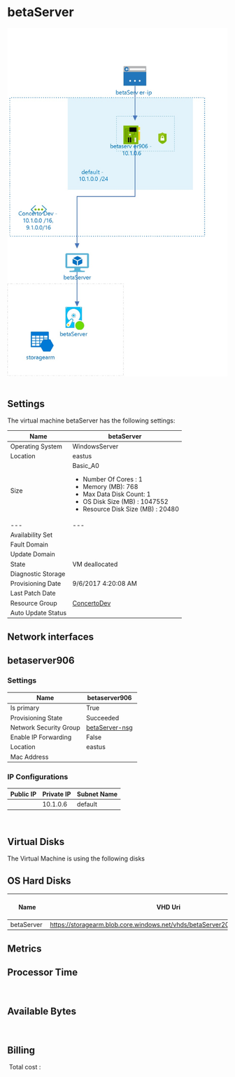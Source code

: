 # betaServer
![Cloudockit](../assets/939d9aff6e9243f0ab89382bb5ffafdc.jpg) 
## Settings
The virtual machine betaServer has the following settings:

| Name | betaServer  |
| --- | --- |
| Operating System | WindowsServer  |
| Location | eastus  |
| Size | Basic_A0 <passthrough><ul><li><span>Number</span><span> </span><span>Of</span><span> </span><span>Cores</span><span> :</span><span> </span>1</li><li><span>Memory</span><span> (</span><span>MB</span><span>): </span>768</li><li><span>Max</span><span> </span><span>Data</span><span> </span><span>Disk</span><span> </span><span>Count</span><span>: </span>1</li><li><span>OS Disk Size (MB</span><span>) :</span><span> </span>1047552</li><li><span>Resource Disk Size (MB</span><span>) :</span><span> </span>20480</li></ul></passthrough> |
| --- | --- |
| Availability Set |   |
| Fault Domain |   |
| Update Domain |   |
| State | VM deallocated  |
| Diagnostic Storage |   |
| Provisioning Date | 9/6/2017 4:20:08 AM  |
| Last Patch Date |   |
| Resource Group | [ConcertoDev](ConcertoDev--200931608.md)  |
| Auto Update Status |   |



## Network interfaces

## betaserver906

### Settings


| Name | betaserver906  |
| --- | --- |
| Is primary | True  |
| Provisioning State | Succeeded  |
| Network Security Group | [betaServer-nsg](betaServer-nsg-710328847.md)  |
| Enable IP Forwarding | False  |
| Location | eastus  |
| Mac Address |   |



### IP Configurations


| Public IP | Private IP | Subnet Name |
| --- | --- | --- |
|   | 10.1.0.6  | default  |
 

## Virtual Disks
The Virtual Machine is using the following disks

## OS Hard Disks


| Name | VHD Uri | Size (GB) | Is Managed Disk | Host Caching |
| --- | --- | --- | --- | --- |
| betaServer  | https://storagearm.blob.core.windows.net/vhds/betaServer2016829163843.vhd  |   | False  | ReadWrite  |






## Metrics

## Processor Time
 
## Available Bytes
  




## Billing
 Total cost : 
